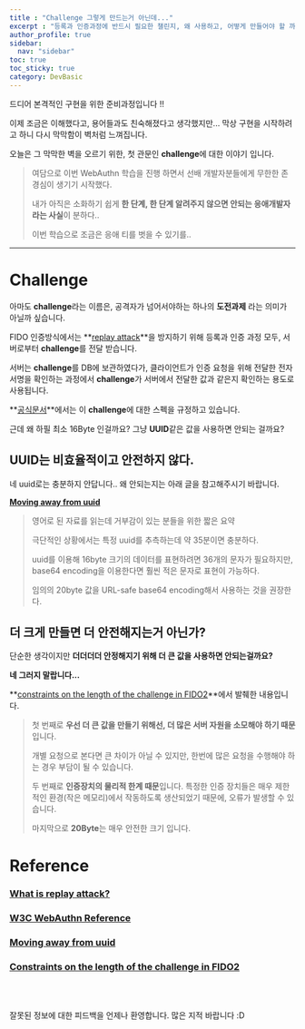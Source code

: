 ```yaml
---
title : "Challenge 그렇게 만드는거 아닌데..."
excerpt : "등록과 인증과정에 반드시 필요한 챌린지, 왜 사용하고, 어떻게 만들어야 할 까?"
author_profile: true
sidebar:
  nav: "sidebar"
toc: true
toc_sticky: true
category: DevBasic
---
```


드디어 본격적인 구현을 위한 준비과정입니다 !!

이제 조금은 이해했다고, 용어들과도 친숙해졌다고 생각했지만... 막상 구현을 시작하려고 하니 다시 막막함이 벽처럼 느껴집니다.  
  
오늘은 그 막막한 벽을 오르기 위한, 첫 관문인 **challenge**에 대한 이야기 입니다.

> 여담으로 이번 WebAuthn 학습을 진행 하면서 선배 개발자분들에게 무한한 존경심이 생기기 시작했다.  
>  
> 내가 아직은 소화하기 쉽게 **한 단계, 한 단계 알려주지 않으면 안되는 응애개발자라는 사실**이 분하다..    
>    
> 이번 학습으로 조금은 응애 티를 벗을 수 있기를..
    
---
  
# Challenge  

아마도 **challenge**라는 이름은, 공격자가 넘어서야하는 하나의 **도전과제** 라는 의미가 아닐까 싶습니다.      
  
FIDO 인증방식에서는 **[replay attack](https://academy.binance.com/en/articles/what-is-a-replay-attack)**을 방지하기 위해 등록과 인증 과정 모두, 서버로부터 **challenge**를 전달 받습니다.  

서버는 **challenge**를 DB에 보관하였다가, 클라이언트가 인증 요청을 위해 전달한 전자서명을 확인하는 과정에서 **challenge**가 서버에서 전달한 값과 같은지 확인하는 용도로 사용됩니다.  

**[공식문서](https://w3c.github.io/webauthn/#sctn-cryptographic-challenges)**에서는 이 **challenge**에 대한 스펙을 규정하고 있습니다.   
  
근데 왜 하필 최소 16Byte 인걸까요? 그냥 **UUID**같은 값을 사용하면 안되는 걸까요?  
  
## **UUID는 비효율적이고 안전하지 않다.**  
  
네 uuid로는 충분하지 안답니다..  왜 안되는지는 아래 글을 참고해주시기 바랍니다.  

**[Moving away from uuid](https://neilmadden.blog/2018/08/30/moving-away-from-uuids/)**   
  
> 영어로 된 자료를 읽는데 거부감이 있는 분들을 위한 짧은 요약  
>   
> 극단적인 상황에서는 특정 uuid를 추측하는데 약 35분이면 충분하다.
>   
> uuid를 이용해 16byte 크기의 데이터를 표현하려면 36개의 문자가 필요하지만, base64 encoding을 이용한다면 훨씬 적은 문자로 표현이 가능하다.  
>   
> 임의의 20byte 값을 URL-safe base64 encoding해서 사용하는 것을 권장한다.

## **더 크게 만들면 더 안전해지는거 아닌가?**  
    
단순한 생각이지만 **더더더더 안정해지기 위해 더 큰 값을 사용하면 안되는걸까요?**  
  
**네 그러지 말랍니다...**  
  
**[constraints on the length of the challenge in FIDO2](https://groups.google.com/a/fidoalliance.org/g/fido-dev/c/la5eGs484n8)**에서 발췌한 내용입니다.  

> 첫 번째로 **우선 더 큰 값을 만들기 위해선, 더 많은 서버 자원을 소모해야 하기 때문**입니다.  
>  
> 개별 요청으로 본다면 큰 차이가 아닐 수 있지만, 한번에 많은 요청을 수행해야 하는 경우 부담이 될 수 있습니다.    
>    
> 두 번째로 **인증장치의 물리적 한계 때문**입니다. 특정한 인증 장치들은 매우 제한적인 환경(작은 메모리)에서 작동하도록 생산되었기 때문에, 오류가 발생할 수 있습니다.  
> 
> 마지막으로 **20Byte**는 매우 안전한 크기 입니다. 

    
# Reference

### **[What is replay attack?](https://academy.binance.com/en/articles/what-is-a-replay-attack)**

### **[W3C WebAuthn Reference](https://w3c.github.io/webauthn/#sctn-cryptographic-challenges)**  
  
### **[Moving away from uuid](https://neilmadden.blog/2018/08/30/moving-away-from-uuids/)**  
  
### **[Constraints on the length of the challenge in FIDO2](https://groups.google.com/a/fidoalliance.org/g/fido-dev/c/la5eGs484n8)**  
  
&nbsp;  
&nbsp;  
  
잘못된 정보에 대한 피드백을 언제나 환영합니다. 많은 지적 바랍니다 :D  